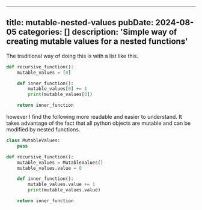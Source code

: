 ---
  title: mutable-nested-values
  pubDate: 2024-08-05
  categories: []
  description: 'Simple way of creating mutable values for a nested functions'
  ---

The traditional way of doing this is with a list like this.

```python
def recursive_function():
    mutable_values = [0]

    def inner_function():
        mutable_values[0] += 1
        print(mutable_values[0])

    return inner_function
```

however I find the following more readable and easier to understand. 
It takes advantage of the fact that all python objects are mutable and can be modified by nested functions.

```python
class MutableValues:
    pass

def recursive_function():
    mutable_values = MutableValues()
    mutable_values.value = 0

    def inner_function():
        mutable_values.value += 1
        print(mutable_values.value)

    return inner_function
```

  


  